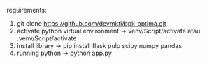 requirements:

1. git clone https://github.com/devmkti/bpk-optima.git
2. activate python virtual environment -> venv/Script/activate atau .venv/Script/activate
3. install library -> pip install flask pulp scipy numpy pandas
4. running python -> python app.py
